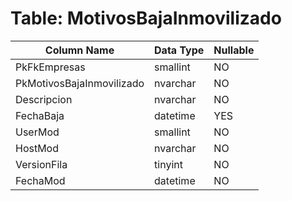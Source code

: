 # Table: MotivosBajaInmovilizado

| Column Name | Data Type | Nullable |
|-------------|-----------|----------|
| PkFkEmpresas | smallint | NO |
| PkMotivosBajaInmovilizado | nvarchar | NO |
| Descripcion | nvarchar | NO |
| FechaBaja | datetime | YES |
| UserMod | smallint | NO |
| HostMod | nvarchar | NO |
| VersionFila | tinyint | NO |
| FechaMod | datetime | NO |
